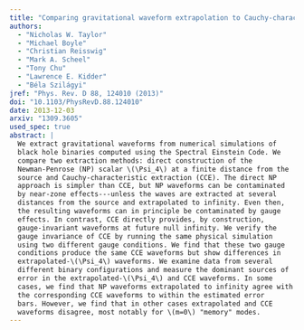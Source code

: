 ```yaml
---
title: "Comparing gravitational waveform extrapolation to Cauchy-characteristic extraction in binary black hole simulations"
authors:
  - "Nicholas W. Taylor"
  - "Michael Boyle"
  - "Christian Reisswig"
  - "Mark A. Scheel"
  - "Tony Chu"
  - "Lawrence E. Kidder"
  - "Béla Szilágyi"
jref: "Phys. Rev. D 88, 124010 (2013)"
doi: "10.1103/PhysRevD.88.124010"
date: 2013-12-03
arxiv: "1309.3605"
used_spec: true
abstract: |
  We extract gravitational waveforms from numerical simulations of
  black hole binaries computed using the Spectral Einstein Code. We
  compare two extraction methods: direct construction of the
  Newman-Penrose (NP) scalar \(\Psi_4\) at a finite distance from the
  source and Cauchy-characteristic extraction (CCE). The direct NP
  approach is simpler than CCE, but NP waveforms can be contaminated
  by near-zone effects---unless the waves are extracted at several
  distances from the source and extrapolated to infinity. Even then,
  the resulting waveforms can in principle be contaminated by gauge
  effects. In contrast, CCE directly provides, by construction,
  gauge-invariant waveforms at future null infinity. We verify the
  gauge invariance of CCE by running the same physical simulation
  using two different gauge conditions. We find that these two gauge
  conditions produce the same CCE waveforms but show differences in
  extrapolated-\(\Psi_4\) waveforms. We examine data from several
  different binary configurations and measure the dominant sources of
  error in the extrapolated-\(\Psi_4\) and CCE waveforms. In some
  cases, we find that NP waveforms extrapolated to infinity agree with
  the corresponding CCE waveforms to within the estimated error
  bars. However, we find that in other cases extrapolated and CCE
  waveforms disagree, most notably for \(m=0\) "memory" modes.
---
```

